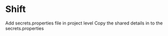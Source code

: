 # Shift
Add secrets.properties file in project level
Copy the shared details in to the secrets.properties
